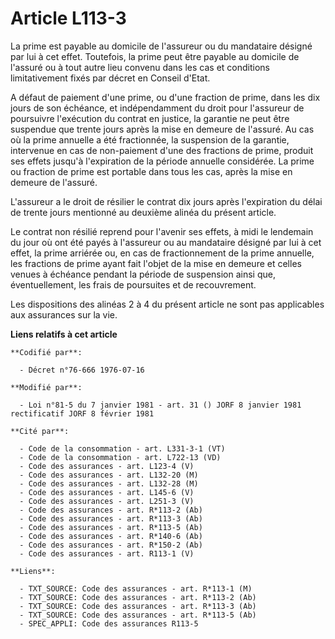 # Article L113-3

La prime est payable au domicile de l'assureur ou du mandataire désigné par lui à cet effet. Toutefois, la prime peut être
payable au domicile de l'assuré ou à tout autre lieu convenu dans les cas et conditions limitativement fixés par décret en
Conseil d'Etat.

A défaut de paiement d'une prime, ou d'une fraction de prime, dans les dix jours de son échéance, et indépendamment du droit
pour l'assureur de poursuivre l'exécution du contrat en justice, la garantie ne peut être suspendue que trente jours après la
mise en demeure de l'assuré. Au cas où la prime annuelle a été fractionnée, la suspension de la garantie, intervenue en cas
de non-paiement d'une des fractions de prime, produit ses effets jusqu'à l'expiration de la période annuelle considérée. La
prime ou fraction de prime est portable dans tous les cas, après la mise en demeure de l'assuré.

L'assureur a le droit de résilier le contrat dix jours après l'expiration du délai de trente jours mentionné au deuxième
alinéa du présent article.

Le contrat non résilié reprend pour l'avenir ses effets, à midi le lendemain du jour où ont été payés à l'assureur ou au
mandataire désigné par lui à cet effet, la prime arriérée ou, en cas de fractionnement de la prime annuelle, les fractions de
prime ayant fait l'objet de la mise en demeure et celles venues à échéance pendant la période de suspension ainsi que,
éventuellement, les frais de poursuites et de recouvrement.

Les dispositions des alinéas 2 à 4 du présent article ne sont pas applicables aux assurances sur la vie.

**Liens relatifs à cet article**

	**Codifié par**:

	  - Décret n°76-666 1976-07-16

	**Modifié par**:

	  - Loi n°81-5 du 7 janvier 1981 - art. 31 () JORF 8 janvier 1981 rectificatif JORF 8 février 1981

	**Cité par**:

	  - Code de la consommation - art. L331-3-1 (VT)
	  - Code de la consommation - art. L722-13 (VD)
	  - Code des assurances - art. L123-4 (V)
	  - Code des assurances - art. L132-20 (M)
	  - Code des assurances - art. L132-28 (M)
	  - Code des assurances - art. L145-6 (V)
	  - Code des assurances - art. L251-3 (V)
	  - Code des assurances - art. R*113-2 (Ab)
	  - Code des assurances - art. R*113-3 (Ab)
	  - Code des assurances - art. R*113-5 (Ab)
	  - Code des assurances - art. R*140-6 (Ab)
	  - Code des assurances - art. R*150-2 (Ab)
	  - Code des assurances - art. R113-1 (V)

	**Liens**:

	  - TXT_SOURCE: Code des assurances - art. R*113-1 (M)
	  - TXT_SOURCE: Code des assurances - art. R*113-2 (Ab)
	  - TXT_SOURCE: Code des assurances - art. R*113-3 (Ab)
	  - TXT_SOURCE: Code des assurances - art. R*113-5 (Ab)
	  - SPEC_APPLI: Code des assurances R113-5

